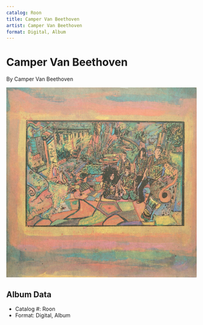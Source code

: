 ```yaml
---
catalog: Roon
title: Camper Van Beethoven
artist: Camper Van Beethoven
format: Digital, Album
---
```


# Camper Van Beethoven

By Camper Van Beethoven

![](../../assets/albumcovers/Camper_Van_Beethoven-Camper_Van_Beethoven.png)

## Album Data

- Catalog #: Roon
- Format: Digital, Album

